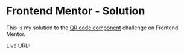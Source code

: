 # Frontend Mentor - Solution

This is my solution to the [QR code component](https://www.frontendmentor.io/challenges/qr-code-component-iux_sIO_H) challenge on Frontend Mentor.

Live URL: 